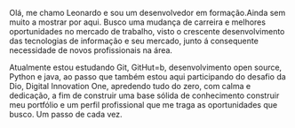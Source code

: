 Olá, me chamo Leonardo e sou um desenvolvedor em formação.Ainda sem muito a mostrar
por aqui.
Busco uma mudança de carreira e melhores oportunidades no mercado de trabalho,
visto o crescente desenvolvimento das tecnologias de informação e seu mercado,
junto á consequente necessidade de novos profissionais na área.

Atualmente estou estudando Git, GitHut=b, desenvolvimento open source, Python e java,
ao passo que também estou aqui participando do desafio da Dio, Digital Innovation One,
apredendo tudo do zero, com calma e dedicação, a fim de construir uma base sólida de
conhecimento construir meu portfólio e um perfil profissional que me traga as
oportunidades que busco. Um passo de cada vez.
